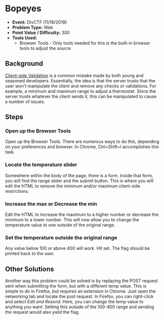 # Bopeyes
* **Event:** DivCTF (11/18/2019)
* **Problem Type:** Web
* **Point Value / Difficulty:** 300
* **Tools Used:**
    * Browser Tools - Only tools needed for this is the built-in browser tools to adjust the source

## Background
[Client-side Validation](https://cwe.mitre.org/data/definitions/602.html) is a common mistake made by both young and seasoned developers. Essentially, the idea is that the server trusts that the user won't manipulate the client and remove any checks or validations. For example, a minimum and maximum range to adjust a thermostat. Since the server trusts whatever the client sends it, this can be manipulated to cause a number of issues.


## Steps
### Open up the Browser Tools
Open up the Browser Tools. There are numerous ways to do this, depending on your preferences and browser. In Chrome, Ctrl+Shift+I accomplishes this task.

### Locate the temperature slider
Somewhere within the body of the page, there is a form. Inside that form, you will find the range slider and the submit button. This is where you will edit the HTML to remove the minimum and/or maximum client-side restrictions.

### Increase the max or Decrease the min
Edit the HTML to increase the maximum to a higher number or decrease the minimum to a lower number. This will now allow you to change the temperature value to one outside of the original range.

### Set the temperature outside the original range
Any value below 100 or above 400 will work. Hit set. The flag should be printed back to the user.

## Other Solutions
Another way this problem could be solved is by replaying the POST request sent when submitting the form, but with a different temp value. This is simple to do in Firefox, but requires an extension in Chrome. Just open the networking tab and locate the post request. In Firefox, you can right-click and select _Edit and Resend_. Here, you can change the temp value to anything you want. Setting this outside of the 100-400 range and sending the request would also yield the flag.
